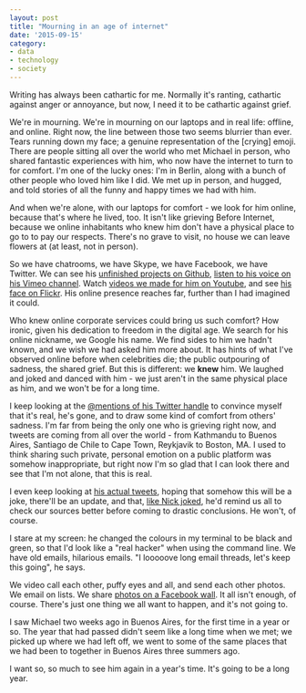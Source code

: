 ```yaml
---
layout: post
title: "Mourning in an age of internet"
date: '2015-09-15'
category:
- data
- technology
- society
---
```


Writing has always been cathartic for me. Normally it's ranting, cathartic against anger or annoyance, but now, I need it to be cathartic against grief.

We're in mourning. We're in mourning on our laptops and in real life: offline, and online. Right now, the line between those two seems blurrier than ever. Tears running down my face; a genuine representation of the [crying] emoji. There are people sitting all over the world who met Michael in person, who shared fantastic experiences with him, who now have the internet to turn to for comfort. I'm one of the lucky ones: I'm in Berlin, along with a bunch of other people who loved him like I did. We met up in person, and hugged, and told stories of all the funny and happy times we had with him.

<!--more-->


And when we're alone, with our laptops for comfort - we look for him online, because that's where he lived, too. It isn't like grieving Before Internet, because we online inhabitants who knew him don't have a physical place to go to to pay our respects. There's no grave to visit, no house we can leave flowers at (at least, not in person). 

So we have chatrooms, we have Skype, we have Facebook, we have Twitter. We can see his [unfinished projects on Github](https://github.com/mihi-tr), [listen to his voice on his Vimeo channel](https://vimeo.com/35516153). Watch [videos we made for him on Youtube](https://www.youtube.com/watch?v=E5oZ51V-QYI&feature=youtu.be), and see [his face on Flickr](https://www.flickr.com/photos/okfn/14550125180/in/album-72157645487024537/). His online presence reaches far, further than I had imagined it could.

Who knew online corporate services could bring us such comfort? How ironic, given his dedication to freedom in the digital age. We search for his online nickname, we Google his name. We find sides to him we hadn't known, and we wish we had asked him more about. It has hints of what I've observed online before when celebrities die; the public outpouring of sadness, the shared grief. But this is different: we **knew** him. We laughed and joked and danced with him - we just aren't in the same physical place as him, and we won't be for a long time.

I keep looking at the [@mentions of his Twitter handle](https://twitter.com/search?q=mihi_tr&src=typd) to convince myself that it's real, he's gone, and to draw some kind of comfort from others' sadness. I'm far from being the only one who is grieving right now, and tweets are coming from all over the world - from Kathmandu to Buenos Aires, Santiago de Chile to Cape Town, Reykjavik to Boston, MA. I used to think sharing such private, personal emotion on a public platform was somehow inappropriate, but right now I'm so glad that I can look there and see that I'm not alone, that this is real.

I even keep looking at [his actual tweets](https://twitter.com/mihi_tr), hoping that somehow this will be a joke, there'll be an update, and that, [like Nick joked](https://twitter.com/nickstenning/status/643424688916557824), he'd remind us all to check our sources better before coming to drastic conclusions. He won't, of course.

I stare at my screen: he changed the colours in my terminal to be black and green, so that I'd look like a "real hacker" when using the command line. We have old emails, hilarious emails. "I looooove long email threads, let's keep this going", he says.

We video call each other, puffy eyes and all, and send each other photos. We email on lists. We share [photos on a Facebook wall](https://www.facebook.com/groups/schoolofdata). It all isn't enough, of course. There's just one thing we all want to happen, and it's not going to.

I saw Michael two weeks ago in Buenos Aires, for the first time in a year or so. The year that had passed didn't seem like a long time when we met; we picked up where we had left off, we went to some of the same places that we had been to together in Buenos Aires three summers ago. 

I want so, so much to see him again in a year's time. It's going to be a long year. 

